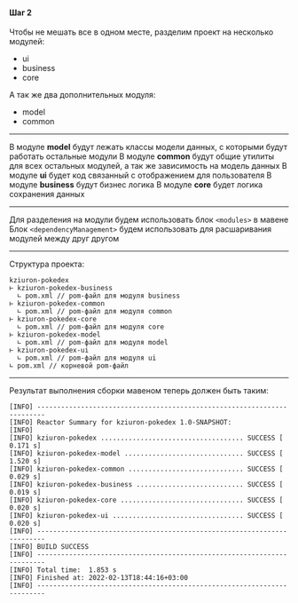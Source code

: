 #### Шаг 2

Чтобы не мешать все в одном месте, разделим проект на несколько модулей:
- ui
- business
- core

А так же два дополнительных модуля:
- model
- common

---

В модуле **model** будут лежать классы модели данных, с которыми будут работать остальные модули
В модуле **common** будут общие утилиты для всех остальных модулей, а так же зависимость на модель данных
В модуле **ui** будет код связанный с отображением для пользователя
В модуле **business** будут бизнес логика
В модуле **core** будет логика сохранения данных

---

Для разделения на модули будем использовать блок `<modules>` в мавене
Блок `<dependencyManagement>` будем использовать для расшаривания модулей между друг другом

---

Структура проекта:

```
kziuron-pokedex
⊢ kziuron-pokedex-business
  ∟ pom.xml // pom-файл для модуля business
⊢ kziuron-pokedex-common
  ∟ pom.xml // pom-файл для модуля common
⊢ kziuron-pokedex-core
  ∟ pom.xml // pom-файл для модуля core
⊢ kziuron-pokedex-model
  ∟ pom.xml // pom-файл для модуля model
⊢ kziuron-pokedex-ui
  ∟ pom.xml // pom-файл для модуля ui
∟ pom.xml // корневой pom-файл
```

---

Результат выполнения сборки мавеном теперь должен быть таким:
```
[INFO] ------------------------------------------------------------------------
[INFO] Reactor Summary for kziuron-pokedex 1.0-SNAPSHOT:
[INFO] 
[INFO] kziuron-pokedex .................................... SUCCESS [  0.171 s]
[INFO] kziuron-pokedex-model .............................. SUCCESS [  1.520 s]
[INFO] kziuron-pokedex-common ............................. SUCCESS [  0.029 s]
[INFO] kziuron-pokedex-business ........................... SUCCESS [  0.019 s]
[INFO] kziuron-pokedex-core ............................... SUCCESS [  0.020 s]
[INFO] kziuron-pokedex-ui ................................. SUCCESS [  0.020 s]
[INFO] ------------------------------------------------------------------------
[INFO] BUILD SUCCESS
[INFO] ------------------------------------------------------------------------
[INFO] Total time:  1.853 s
[INFO] Finished at: 2022-02-13T18:44:16+03:00
[INFO] ------------------------------------------------------------------------
```
